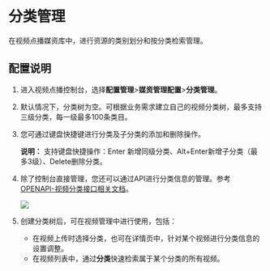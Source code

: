 # 分类管理

在视频点播媒资库中，进行资源的类别划分和按分类检索管理。

## 配置说明

1.  进入视频点播控制台，选择**配置管理**\>**媒资管理配置**\>**分类管理**。
2.  默认情况下，分类树为空。可根据业务需求建立自己的视频分类树，最多支持三级分类，每一级最多100条类目。
3.  您可通过键盘快捷键进行分类及子分类的添加和删除操作。

    **说明：** 支持键盘快捷操作：Enter 新增同级分类、Alt+Enter新增子分类（最多3级）、Delete删除分类。

4.  除了控制台直接管理，您还可以通过API进行分类信息的管理。参考[OPENAPI-视频分类接口相关文档](/intl.zh-CN/服务端API/媒资管理/媒资分类/创建分类.md)。

    ![](https://static-aliyun-doc.oss-cn-hangzhou.aliyuncs.com/assets/img/zh-CN/2113620061/p164934.png)

5.  创建分类树后，可在视频管理中进行使用，包括：
    -   在视频上传时选择分类，也可在详情页中，针对某个视频进行分类信息的设置调整。
    -   在视频列表中，通过**分类**快速检索属于某个分类的所有视频。

